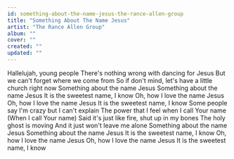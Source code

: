 ```yaml
---
id: something-about-the-name-jesus-the-rance-allen-group
title: "Something About The Name Jesus"
artist: "The Rance Allen Group"
album: ""
cover: ""
created: ""
updated: ""
---
```


Hallelujah, young people
There's nothing wrong with dancing for Jesus
But we can't forget where we come from
So if don't mind, let's have a little church right now
Something about the name Jesus
Something about the name Jesus
It is the sweetest name, I know
Oh, how I love the name Jesus
Oh, how I love the name Jesus
It is the sweetest name, I know
Some people say I'm crazy but I can't explain
The power that I feel when I call Your name
(When I call Your name)
Said it's just like fire, shut up in my bones
The holy ghost is moving
And it just won't leave me alone
Something about the name Jesus
Something about the name Jesus
It is the sweetest name, I know
Oh, how I love the name Jesus
Oh, how I love the name Jesus
It is the sweetest name, I know